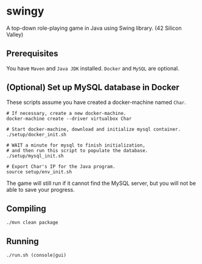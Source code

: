 # swingy
A top-down role-playing game in Java using Swing library. (42 Silicon Valley)

## Prerequisites

You have `Maven` and `Java JDK` installed.  `Docker` and `MySQL` are optional.

## (Optional) Set up MySQL database in Docker

These scripts assume you have created a docker-machine named `Char`.

```
# If necessary, create a new docker-machine.
docker-machine create --driver virtualbox Char

# Start docker-machine, download and initialize mysql container.
./setup/docker_init.sh

# WAIT a minute for mysql to finish initialization,
# and then run this script to populate the database.
./setup/mysql_init.sh

# Export Char's IP for the Java program.
source setup/env_init.sh
```

The game will still run if it cannot find the MySQL server, but you will not be able to save your progress.

## Compiling

```
./mvn clean package
```

## Running

```
./run.sh (console|gui)
```
